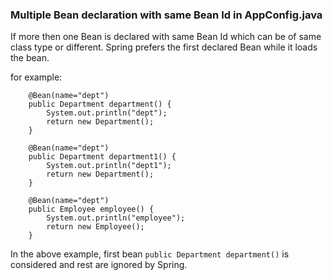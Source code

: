 ### Multiple Bean declaration with same Bean Id in AppConfig.java

If more then one Bean is declared with same Bean Id which can be of same class type or different. Spring prefers the first declared Bean while it loads the bean.

for example:

```
	@Bean(name="dept")
	public Department department() {
		System.out.println("dept");
		return new Department();
	}
	
	@Bean(name="dept")
	public Department department1() {
		System.out.println("dept1");
		return new Department();
	}
	
	@Bean(name="dept")
	public Employee employee() {
		System.out.println("employee");
		return new Employee();
	}
```
In the above example, first bean ``public Department department()`` is considered and rest are ignored by Spring.